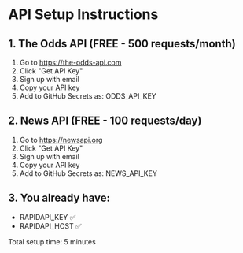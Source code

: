 # API Setup Instructions

## 1. The Odds API (FREE - 500 requests/month)
1. Go to https://the-odds-api.com
2. Click "Get API Key"
3. Sign up with email
4. Copy your API key
5. Add to GitHub Secrets as: ODDS_API_KEY

## 2. News API (FREE - 100 requests/day)
1. Go to https://newsapi.org
2. Click "Get API Key"
3. Sign up with email
4. Copy your API key
5. Add to GitHub Secrets as: NEWS_API_KEY

## 3. You already have:
- RAPIDAPI_KEY ✅
- RAPIDAPI_HOST ✅

Total setup time: 5 minutes
